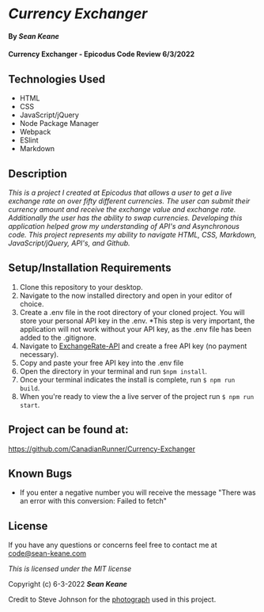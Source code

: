 # _Currency Exchanger_

#### By _**Sean Keane**_

#### Currency Exchanger - Epicodus Code Review 6/3/2022

## Technologies Used

* HTML
* CSS
* JavaScript/jQuery
* Node Package Manager
* Webpack
* ESlint
* Markdown

## Description
_This is a project I created at Epicodus that allows a user to get a live exchange rate on over fifty different currencies.  The user can submit their currency amount and receive the exchange value and exchange rate.  Additionally the user has the ability to swap currencies.  Developing this application helped grow my understanding of API's and Asynchronous code. This project represents my ability to navigate HTML, CSS, Markdown, JavaScript/jQuery, API's, and Github._

## Setup/Installation Requirements

1) Clone this repository to your desktop.
2) Navigate to the now installed directory and open in your editor of choice.
3) Create a .env file in the root directory of your cloned project.  You will store your personal API key in the .env.  *This step is very important, the application will not work without your API key, as the .env file has been added to the .gitignore.
4) Navigate to [ExchangeRate-API](https://www.exchangerate-api.com/) and create a free API key (no payment necessary).
5) Copy and paste your free API key into the .env file
6) Open the directory in your terminal and run `$npm install`.
7) Once your terminal indicates the install is complete, run `$ npm run build`.
8) When you're ready to view the a live server of the project run `$ npm run start`.

## Project can be found at:
https://github.com/CanadianRunner/Currency-Exchanger

## Known Bugs

* If you enter a negative number you will receive the message "There was an error with this conversion: Failed to fetch"


## License

If you have any questions or concerns feel free to contact me at code@sean-keane.com

*This is licensed under the MIT license*

Copyright (c) 6-3-2022 **_Sean Keane_**

Credit to Steve Johnson for the [photograph](https://www.pexels.com/photo/assorted-silver-and-gold-colored-coins-on-gray-surface-1006060/) used in this project. 
